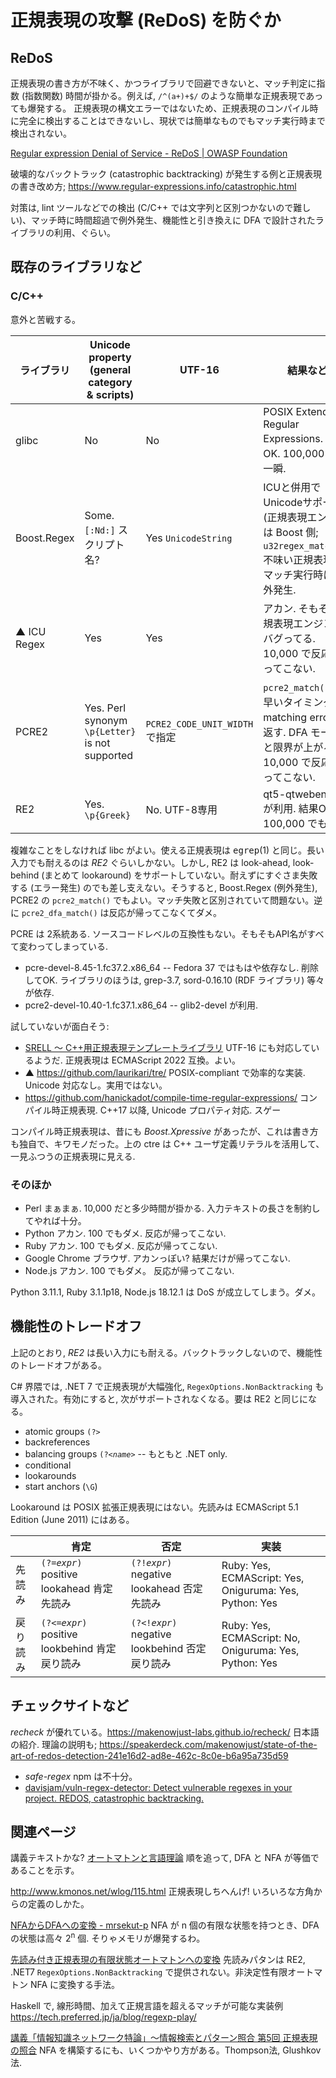 
# 正規表現の攻撃 (ReDoS) を防ぐか


## ReDoS

正規表現の書き方が不味く、かつライブラリで回避できないと、マッチ判定に指数 (指数関数) 時間が掛かる。例えば, <code>/^(a+)+$/</code> のような簡単な正規表現であっても爆発する。
正規表現の構文エラーではないため、正規表現のコンパイル時に完全に検出することはできないし、現状では簡単なものでもマッチ実行時まで検出されない。

<a href="https://owasp.org/www-community/attacks/Regular_expression_Denial_of_Service_-_ReDoS">Regular expression Denial of Service - ReDoS | OWASP Foundation</a>

破壊的なバックトラック (catastrophic backtracking) が発生する例と正規表現の書き改め方; https://www.regular-expressions.info/catastrophic.html

対策は, lint ツールなどでの検出 (C/C++ では文字列と区別つかないので難しい)、マッチ時に時間超過で例外発生、機能性と引き換えに DFA で設計されたライブラリの利用、ぐらい。



## 既存のライブラリなど

### C/C++ 
意外と苦戦する。

|ライブラリ  |Unicode property (general category &amp; scripts) |UTF-16 |結果など                            |
|------------|-------------------------|-------|------------------------------------|
|glibc       |No                       |No     |POSIX Extended Regular Expressions. 結果OK. 100,000 でも一瞬.   |
|Boost.Regex |Some. <code>[:Nd:]</code> スクリプト名? |Yes <code>UnicodeString</code>   |ICUと併用でUnicodeサポート (正規表現エンジンは Boost 側; <code>u32regex_match()</code>). 不味い正規表現はマッチ実行時に例外発生.  |
|▲ ICU Regex   |Yes                      |Yes    |アカン. そもそも正規表現エンジンがバグってる. 10,000 で反応が帰ってこない.   |
|PCRE2       |Yes. Perl synonym <code>\p{Letter}</code> is not supported |<code>PCRE2_CODE_UNIT_WIDTH</code> で指定 |<code>pcre2_match()</code> は早いタイミングで matching error を返す. DFA モードだと限界が上がるが, 10,000 で反応が帰ってこない.   |
|RE2         |Yes. <code>\p{Greek}</code> |No. UTF-8専用 |qt5-qtwebengine が利用. 結果OK. 100,000 でも一瞬.  |

複雑なことをしなければ libc がよい。使える正規表現は <kbd>egrep</kbd>(1) と同じ。長い入力でも耐えるのは <i>RE2</i> ぐらいしかない。しかし, RE2 は look-ahead, look-behind (まとめて lookaround) をサポートしていない。耐えずにすぐさま失敗する (エラー発生) のでも差し支えない。そうすると, Boost.Regex (例外発生), PCRE2 の <code>pcre2_match()</code> でもよい。マッチ失敗と区別されていて問題ない。逆に <code>pcre2_dfa_match()</code> は反応が帰ってこなくてダメ。

PCRE は 2系統ある. ソースコードレベルの互換性もない。そもそもAPI名がすべて変わってしまっている.
 - pcre-devel-8.45-1.fc37.2.x86_64   -- Fedora 37 ではもはや依存なし. 削除してOK.
      ライブラリのほうは, grep-3.7, sord-0.16.10 (RDF ライブラリ) 等々が依存.
 - pcre2-devel-10.40-1.fc37.1.x86_64   -- glib2-devel が利用.



試していないが面白そう:
 - <a href="https://www.akenotsuki.com/misc/srell/">SRELL ～ C++用正規表現テンプレートライブラリ</a>  UTF-16 にも対応しているようだ. 正規表現は ECMAScript 2022 互換。よい。
 - ▲ https://github.com/laurikari/tre/  POSIX-compliant で効率的な実装. Unicode 対応なし。実用ではない。
 - https://github.com/hanickadot/compile-time-regular-expressions/ コンパイル時正規表現. C++17 以降, Unicode プロパティ対応. スゲー

コンパイル時正規表現は、昔にも <i>Boost.Xpressive</i> があったが、これは書き方も独自で、キワモノだった。上の ctre は C++ ユーザ定義リテラルを活用して、一見ふつうの正規表現に見える.



### そのほか

 - Perl      まぁまぁ. 10,000 だと多少時間が掛かる. 入力テキストの長さを制約してやれば十分。
 - Python    アカン. 100 でもダメ. 反応が帰ってこない.
 - Ruby      アカン. 100 でもダメ. 反応が帰ってこない.
 - Google Chrome ブラウザ. アカンっぽい? 結果だけが帰ってこない.
 - Node.js   アカン. 100 でもダメ。 反応が帰ってこない.
 
Python 3.11.1, Ruby 3.1.1p18, Node.js 18.12.1 は DoS が成立してしまう。ダメ。



## 機能性のトレードオフ

上記のとおり, <i>RE2</i> は長い入力にも耐える。バックトラックしないので、機能性のトレードオフがある。

C# 界隈では, .NET 7 で正規表現が大幅強化, <code>RegexOptions.NonBacktracking</code> も導入された。有効にすると, 次がサポートされなくなる。要は RE2 と同じになる。
 - atomic groups <code>(?&gt;</code> 
 - backreferences
 - balancing groups <code>(?&lt;<var>name</var>&gt;</code> -- もともと .NET only.
 - conditional
 - lookarounds
 - start anchors (<code>\G</code>) 

Lookaround は POSIX 拡張正規表現にはない。先読みは ECMAScript 5.1 Edition (June 2011) にはある。

|         |肯定                                             |否定                                              |実装  |
|---------|-------------------------------------------------|--------------------------------------------------|------|
|先読み   |<code>(?=<var>expr</var>)</code> positive lookahead 肯定先読み    |<code>(?!<var>expr</var>)</code> negative lookahead 否定先読み     |Ruby: Yes, ECMAScript: Yes, Oniguruma: Yes, Python: Yes |
|戻り読み |<code>(?&lt;=<var>expr</var>)</code> positive lookbehind 肯定戻り読み |<code>(?&lt;!<var>expr</var>)</code> negative lookbehind 否定戻り読み |Ruby: Yes, ECMAScript: No, Oniguruma: Yes, Python: Yes |






## チェックサイトなど

<i>recheck</i> が優れている。https://makenowjust-labs.github.io/recheck/
日本語の紹介. 理論の説明も; https://speakerdeck.com/makenowjust/state-of-the-art-of-redos-detection-241e16d2-ad8e-462c-8c0e-b6a95a735d59

<ul>
  <li><i>safe-regex</i> npm は不十分。
  <li><a href="https://github.com/davisjam/vuln-regex-detector/">davisjam/vuln-regex-detector: Detect vulnerable regexes in your project. REDOS, catastrophic backtracking.</a>
</ul>



## 関連ページ

講義テキストかな? <a href="https://www.ci.seikei.ac.jp/yamamoto/lecture/automaton/text.pdf">オートマトンと言語理論</a>  順を追って, DFA と NFA が等価であることを示す。

http://www.kmonos.net/wlog/115.html  正規表現しちへんげ!  いろいろな方角からの定義のしかた。

<a href="https://scrapbox.io/mrsekut-p/NFA%E3%81%8B%E3%82%89DFA%E3%81%B8%E3%81%AE%E5%A4%89%E6%8F%9B">NFAからDFAへの変換 - mrsekut-p</a>  NFA が n 個の有限な状態を持つとき、DFA の状態は高々 2<sup>n</sup> 個. そりゃメモリが爆発するわ。

<a href="https://www.jstage.jst.go.jp/article/jssst/29/1/29_1_1_147/_pdf">先読み付き正規表現の有限状態オートマトンへの変換</a>  先読みパタンは RE2, .NET7 <code>RegexOptions.NonBacktracking</code> で提供されない。非決定性有限オートマトン NFA に変換する手法。

Haskell で, 線形時間、加えて正規言語を超えるマッチが可能な実装例 https://tech.preferred.jp/ja/blog/regexp-play/

<a href="http://www-ikn.ist.hokudai.ac.jp/~kida/lecture/IKN_lecture_jpn_5.pdf">講義「情報知識ネットワーク特論」〜情報検索とパターン照合 第5回 正規表現の照合</a> NFA を構築するにも、いくつかやり方がある。Thompson法, Glushkov法.

